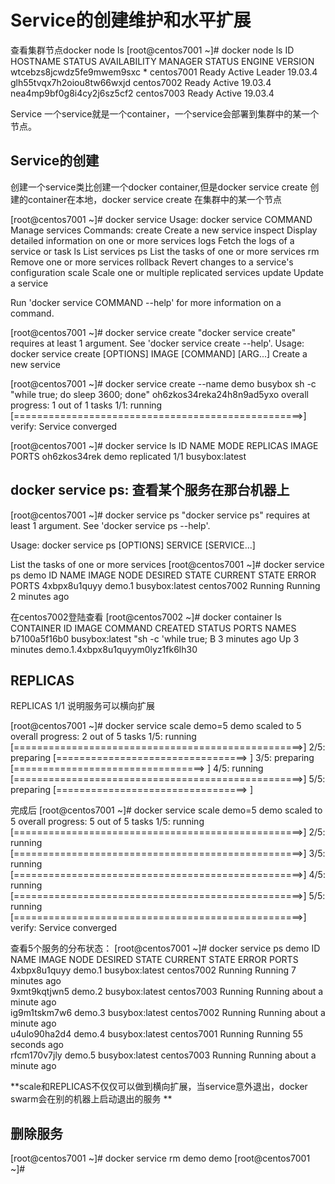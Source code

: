 # Service的创建维护和水平扩展

查看集群节点docker node ls
[root@centos7001 ~]# docker node ls
ID                            HOSTNAME            STATUS              AVAILABILITY        MANAGER STATUS      ENGINE VERSION
wtcebzs8jcwdz5fe9mwem9sxc *   centos7001          Ready               Active              Leader              19.03.4
glh55tvqx7h2oiou8tw66wxjd     centos7002          Ready               Active                                  19.03.4
nea4mp9bf0g8i4cy2j6sz5cf2     centos7003          Ready               Active                                  19.03.4



Service
一个service就是一个container，一个service会部署到集群中的某一个节点。

## Service的创建

创建一个service类比创建一个docker container,但是docker service create 创建的container在本地，docker service create 在集群中的某一个节点

[root@centos7001 ~]# docker service 
Usage:  docker service COMMAND
Manage services
Commands:
  create      Create a new service
  inspect     Display detailed information on one or more services
  logs        Fetch the logs of a service or task
  ls          List services
  ps          List the tasks of one or more services
  rm          Remove one or more services
  rollback    Revert changes to a service's configuration
  scale       Scale one or multiple replicated services
  update      Update a service

Run 'docker service COMMAND --help' for more information on a command.





[root@centos7001 ~]# docker service create
"docker service create" requires at least 1 argument.
See 'docker service create --help'.
Usage:  docker service create [OPTIONS] IMAGE [COMMAND] [ARG...]
Create a new service





[root@centos7001 ~]# docker service create --name demo busybox sh -c "while true; do sleep 3600; done"
oh6zkos34reka24h8n9ad5yxo
overall progress: 1 out of 1 tasks 
1/1: running   [==================================================>] 
verify: Service converged 

[root@centos7001 ~]# docker service ls
ID                  NAME                MODE                REPLICAS            IMAGE               PORTS
oh6zkos34rek        demo                replicated          1/1                 busybox:latest     



## docker service ps: 查看某个服务在那台机器上

[root@centos7001 ~]# docker service ps
"docker service ps" requires at least 1 argument.
See 'docker service ps --help'.

Usage:  docker service ps [OPTIONS] SERVICE [SERVICE...]

List the tasks of one or more services
[root@centos7001 ~]# docker service ps demo
ID                  NAME                IMAGE               NODE                DESIRED STATE       CURRENT STATE           ERROR               PORTS
4xbpx8u1quyy        demo.1              busybox:latest      centos7002          Running             Running 2 minutes ago            






在centos7002登陆查看
[root@centos7002 ~]# docker container ls
CONTAINER ID        IMAGE               COMMAND                  CREATED             STATUS              PORTS               NAMES
b7100a5f16b0        busybox:latest      "sh -c 'while true; Β   3 minutes ago       Up 3 minutes                            demo.1.4xbpx8u1quyym0lyz1fk6lh30





## REPLICAS

REPLICAS 1/1 说明服务可以横向扩展


[root@centos7001 ~]# docker service scale demo=5
demo scaled to 5
overall progress: 2 out of 5 tasks 
1/5: running   [==================================================>] 
2/5: preparing [=================================>                 ] 
3/5: preparing [=================================>                 ] 
4/5: running   [==================================================>] 
5/5: preparing [=================================>                 ] 





完成后
[root@centos7001 ~]# docker service scale demo=5
demo scaled to 5
overall progress: 5 out of 5 tasks 
1/5: running   [==================================================>] 
2/5: running   [==================================================>] 
3/5: running   [==================================================>] 
4/5: running   [==================================================>] 
5/5: running   [==================================================>] 
verify: Service converged 





查看5个服务的分布状态：
[root@centos7001 ~]# docker service ps demo
ID                  NAME                IMAGE               NODE                DESIRED STATE       CURRENT STATE                ERROR               PORTS
4xbpx8u1quyy        demo.1              busybox:latest      centos7002          Running             Running 7 minutes ago                            
9xmt9kqtjwn5        demo.2              busybox:latest      centos7003          Running             Running about a minute ago                       
ig9m1tskm7w6        demo.3              busybox:latest      centos7002          Running             Running about a minute ago                       
u4ulo90ha2d4        demo.4              busybox:latest      centos7001          Running             Running 55 seconds ago                           
rfcm170v7jly        demo.5              busybox:latest      centos7003          Running             Running about a minute ago   





**scale和REPLICAS不仅仅可以做到横向扩展，当service意外退出，docker swarm会在别的机器上启动退出的服务 **





## 删除服务

[root@centos7001 ~]# docker service rm demo
demo
[root@centos7001 ~]# 